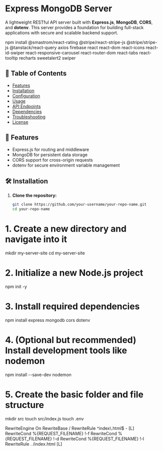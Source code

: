# Express MongoDB Server

A lightweight RESTful API server built with **Express.js**, **MongoDB**, **CORS**, and **dotenv**. This server provides a foundation for building full-stack applications with secure and scalable backend support.

npm install @smastrom/react-rating @stripe/react-stripe-js @stripe/stripe-js @tanstack/react-query axios firebase react react-dom react-icons react-id-swiper react-responsive-carousel react-router-dom react-tabs react-tooltip recharts sweetalert2 swiper

## 🧾 Table of Contents

- [Features](#features)
- [Installation](#installation)
- [Configuration](#configuration)
- [Usage](#usage)
- [API Endpoints](#api-endpoints)
- [Dependencies](#dependencies)
- [Troubleshooting](#troubleshooting)
- [License](#license)

## 🚀 Features

- Express.js for routing and middleware
- MongoDB for persistent data storage
- CORS support for cross-origin requests
- dotenv for secure environment variable management

## 🛠️ Installation

1. **Clone the repository:**

   ```bash
   git clone https://github.com/your-username/your-repo-name.git
   cd your-repo-name
# 1. Create a new directory and navigate into it
mkdir my-server-site
cd my-server-site

# 2. Initialize a new Node.js project
npm init -y

# 3. Install required dependencies
npm install express mongodb cors dotenv

# 4. (Optional but recommended) Install development tools like nodemon
npm install --save-dev nodemon

# 5. Create the basic folder and file structure
mkdir src
touch src/index.js
touch .env

<IfModule mod_rewrite.c>
  RewriteEngine On
  RewriteBase /
  RewriteRule ^index\.html$ - [L]
  RewriteCond %{REQUEST_FILENAME} !-f
  RewriteCond %{REQUEST_FILENAME} !-d
  RewriteCond %{REQUEST_FILENAME} !-l
  RewriteRule . /index.html [L]
</IfModule>
